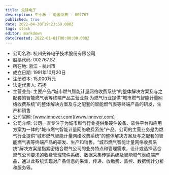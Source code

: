 ```yaml
---
title: 先锋电子
description: 中小板 - 电器仪表 - 002767
published: true
date: 2022-04-30T19:23:59.000Z
tags: stock
editor: markdown
dateCreated: 2022-01-01T00:00:00.000Z
---
```


- 公司名称: 杭州先锋电子技术股份有限公司
- 股票代码: 002767.SZ
- 所在地: 浙江 - 杭州市
- 成立日期: 1991年10月20日
- 注册资本: 15,000万元
- 法定代表人: 石扬
- 主营业务: 主要产品:“城市燃气智能计量网络收费系统”的整体解决方案及与之配套的智能燃气表等终端产品主营业务:为燃气行业提供“城市燃气智能计量网络收费系统”的整体解决方案及与之配套的智能燃气表等终端产品的研发，生产和销售
- 公司官网: [www.innover.com](www.innover.com)
- 公司介绍: 公司一直专注于为城市燃气行业提供集硬件设备、软件平台和应用方案为一体的“城市燃气智能计量网络收费系统”产品。公司的主营业务是为燃气行业提供“城市燃气智能计量网络收费系统”的整体解决方案及与之配套的智能燃气表等终端产品的研发、生产和销售。“城市燃气智能计量网络收费系统”解决方案是指紧密结合燃气公司的业务特点和管理需求，设计或选择适合燃气公司要求的收费管理软件系统、数据采集传输系统及智能燃气表终端产品，通过此系统实现对产品信息的采集、传递、收缴费、监控、数据统计分析和服务等。


